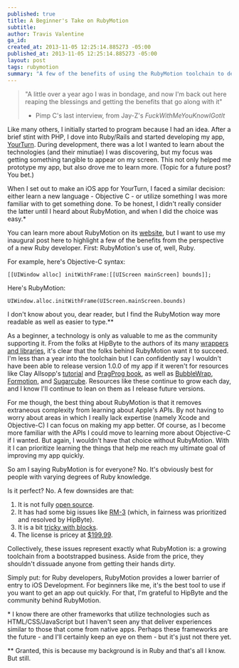 ```yaml
---
published: true
title: A Beginner's Take on RubyMotion
subtitle:
author: Travis Valentine
ga_id:
created_at: 2013-11-05 12:25:14.885273 -05:00
published_at: 2013-11-05 12:25:14.885273 -05:00
layout: post
tags: rubymotion
summary: "A few of the benefits of using the RubyMotion toolchain to develop iOS apps from a beginner's perspective."
---
```


>"A little over a year ago I was in bondage,
>and now I'm back out here reaping the blessings
>and getting the benefits that go along with it"
>- Pimp C's last interview, from Jay-Z's _FuckWithMeYouKnowIGotIt_

Like many others, I initially started to program because I had an idea. After a brief stint with PHP, I dove into Ruby/Rails and started developing my app, [YourTurn](http://yourturn.org). During development, there was a lot I wanted to learn about the technologies (and their minutiae) I was discovering, but my focus was getting something tangible to appear on my screen. This not only helped me prototype my app, but also drove me to learn more. (Topic for a future post? You bet.)

When I set out to make an iOS app for YourTurn, I faced a similar decision: either learn a new language - Objective C - or utilize something I was more familiar with to get something done. To be honest, I didn't really consider the latter until I heard about RubyMotion, and when I did the choice was easy.\*

You can learn more about RubyMotion on its [website](http://www.rubymotion.com/), but I want to use my inaugural post here to highlight a few of the benefits from the perspective of a new Ruby developer. First: RubyMotion's use of, well, Ruby.

For example, here's Objective-C syntax:

<pre><code class="language-objectivec">[[UIWindow alloc] initWithFrame:[[UIScreen mainScreen] bounds]];</code></pre>

Here's RubyMotion:

<pre><code class="language-ruby">UIWindow.alloc.initWithFrame(UIScreen.mainScreen.bounds)</code></pre>

I don't know about you, dear reader, but I find the RubyMotion way more readable as well as easier to type.\*\*

As a beginner, a technology is only as valuable to me as the community supporting it. From the folks at HipByte to the authors of its many [wrappers and libraries](http://rubymotion-wrappers.com/), it's clear that the folks behind RubyMotion want it to succeed. I'm less than a year into the toolchain but I can confidently say I wouldn't have been able to release version 1.0.0 of my app if it weren't for resources like Clay Allsopp's [tutorial](http://rubymotion-tutorial.com/) and [PragProg book](http://pragprog.com/book/carubym/), as well as [BubbleWrap](http://bubblewrap.io/), [Formotion](https://github.com/clayallsopp/formotion), and [Sugarcube](https://github.com/rubymotion/sugarcube). Resources like these continue to grow each day, and I know I'll continue to lean on them as I release future versions.

For me though, the best thing about RubyMotion is that it removes extraneous complexity from learning about Apple's APIs. By not having to worry about areas in which I really lack expertise (namely Xcode and Objective-C) I can focus on making my app better. Of course, as I become more familiar with the APIs I could move to learning more about Objective-C if I wanted. But again, I wouldn't have that choice without RubyMotion. With it I can prioritize learning the things that help me reach my ultimate goal of improving my app quickly.

So am I saying RubyMotion is for everyone? No. It's obviously best for people with varying degrees of Ruby knowledge.

Is it perfect? No. A few downsides are that:

1) It is not fully [open source](http://merbist.com/2012/05/04/macruby-on-ios-rubymotion-review/).
2) It has had some big issues like [RM-3](http://joshsymonds.com/blog/2013/06/26/why-im-not-using-rubymotion-in-production/) (which, in fairness was prioritized and resolved by HipByte).
3) It is a bit [tricky with blocks](https://groups.google.com/d/msg/rubymotion/-5QkGWvo9ew/epqVwJ2I7T8J).
4) The license is pricey at [$199.99](http://sites.fastspring.com/hipbyte/product/rubymotion).

Collectively, these issues represent exactly what RubyMotion is: a growing toolchain from a bootstrapped business. Aside from the price, they shouldn't dissuade anyone from getting their hands dirty.

Simply put: for Ruby developers, RubyMotion provides a lower barrier of entry to iOS Development. For beginners like me, it's the best tool to use if you want to get an app out quickly. For that, I'm grateful to HipByte and the community behind RubyMotion.

\* I know there are other frameworks that utilize technologies such as HTML/CSS/JavaScript but I haven't seen any that deliver experiences similar to those that come from native apps. Perhaps these frameworks are the future - and I'll certainly keep an eye on them - but it's just not there yet.

\*\* Granted, this is because my background is in Ruby and that's all I know. But still.
